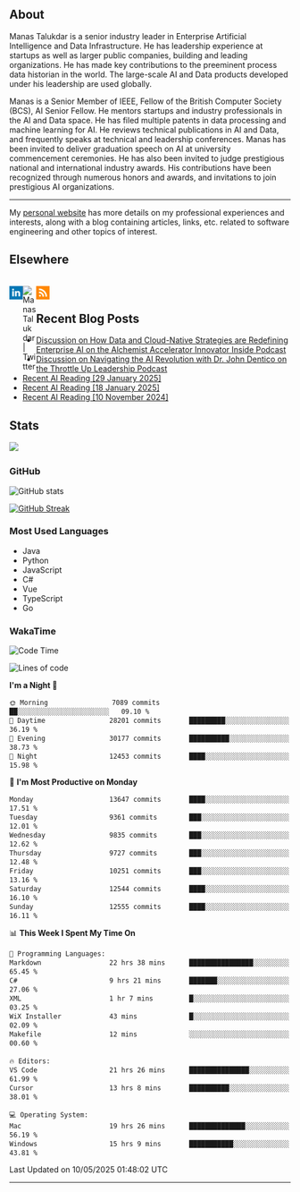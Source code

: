 ## About

Manas Talukdar is a senior industry leader in Enterprise Artificial Intelligence and Data Infrastructure. He has leadership experience at startups as well as larger public companies, building and leading organizations. He has made key contributions to the preeminent process data historian in the world. The large-scale AI and Data products developed under his leadership are used globally.

Manas is a Senior Member of IEEE, Fellow of the British Computer Society (BCS), AI Senior Fellow. He mentors startups and industry professionals in the AI and Data space. He has filed multiple patents in data processing and machine learning for AI. He reviews technical publications in AI and Data, and frequently speaks at technical and leadership conferences. Manas has been invited to deliver graduation speech on AI at university commencement ceremonies. He has also been invited to judge prestigious national and international industry awards. His contributions have been recognized through numerous honors and awards, and invitations to join prestigious AI organizations.

---

My [personal website](https://manastalukdar.github.io/) has more details on my professional experiences and interests, along with a blog containing articles, links, etc. related to software engineering and other topics of interest.

## Elsewhere

</br>

<a href="https://www.linkedin.com/in/manastalukdar" target="_blank">
  <img align="left" alt="Manas Talukdar | Linkedin" width="24px" src="https://raw.githubusercontent.com/edent/SuperTinyIcons/master/images/svg/linkedin.svg" />
</a>
<a href="https://www.twitter.com/manastalukdar" target="_blank">
  <img align="left" alt="Manas Talukdar | Twitter" width="24px" src="https://github.com/TheDudeThatCode/TheDudeThatCode/blob/master/Assets/Twitter.svg" />
</a>
<a href="https://manastalukdar.github.io/" target="_blank">
  <img align="left" alt="Manas Talukdar | Website" width="24px" src="https://github.com/edent/SuperTinyIcons/blob/master/images/svg/rss.svg" />
</a>

</br>

## Recent Blog Posts

<!-- BLOG:START -->
- [Discussion on How Data and Cloud-Native Strategies are Redefining Enterprise AI on the Alchemist Accelerator Innovator Inside Podcast](https://manastalukdar.github.io/blog/2025/03/18/discussion-data-enterprise-ai-alchemist-accelerator-innovators-inside-podcast/)
- [Discussion on Navigating the AI Revolution with Dr. John Dentico on the Throttle Up Leadership Podcast](https://manastalukdar.github.io/blog/2025/03/07/discussion-ai-dr-john-dentico-throttle-up-leadership-podcast/)
- [Recent AI Reading [29 January 2025]](https://manastalukdar.github.io/blog/2025/01/29/recent-ai-reading-29-january-2025/)
- [Recent AI Reading [18 January 2025]](https://manastalukdar.github.io/blog/2025/01/18/recent-ai-reading-18-january-2025/)
- [Recent AI Reading [10 November 2024]](https://manastalukdar.github.io/blog/2024/11/10/recent-ai-reading-10-november-2024/)
<!-- BLOG:END -->

## Stats

![](https://komarev.com/ghpvc/?username=manastalukdar)

### GitHub

![GitHub stats](https://github-readme-stats.vercel.app/api?username=manastalukdar&show_icons=true&hide_border=true&hide_rank=true&hide_title=true&icon_color=79ff97&text_color=cecac3&bg_color=4d4b4b)

[![GitHub Streak](https://streak-stats.demolab.com?user=manastalukdar&hide_border=true&border_radius=4&date_format=M%20j%5B%2C%20Y%5D&background=4D4B4B)](https://git.io/streak-stats)

### Most Used Languages

- Java
- Python
- JavaScript
- C#
- Vue
- TypeScript
- Go

<!--
![Top Langs](https://github-readme-stats.vercel.app/api/top-langs/?username=manastalukdar&layout=compact&hide_border=true&hide_title=true&icon_color=79ff97&text_color=cecac3&bg_color=4d4b4b)
-->

### WakaTime

<!--START_SECTION:waka-->
![Code Time](http://img.shields.io/badge/Code%20Time-5%2C576%20hrs%2040%20mins-blue)

![Lines of code](https://img.shields.io/badge/From%20Hello%20World%20I%27ve%20Written-22.7%20million%20lines%20of%20code-blue)

**I'm a Night 🦉** 

```text
🌞 Morning                7089 commits        ██░░░░░░░░░░░░░░░░░░░░░░░   09.10 % 
🌆 Daytime                28201 commits       █████████░░░░░░░░░░░░░░░░   36.19 % 
🌃 Evening                30177 commits       ██████████░░░░░░░░░░░░░░░   38.73 % 
🌙 Night                  12453 commits       ████░░░░░░░░░░░░░░░░░░░░░   15.98 % 
```
📅 **I'm Most Productive on Monday** 

```text
Monday                   13647 commits       ████░░░░░░░░░░░░░░░░░░░░░   17.51 % 
Tuesday                  9361 commits        ███░░░░░░░░░░░░░░░░░░░░░░   12.01 % 
Wednesday                9835 commits        ███░░░░░░░░░░░░░░░░░░░░░░   12.62 % 
Thursday                 9727 commits        ███░░░░░░░░░░░░░░░░░░░░░░   12.48 % 
Friday                   10251 commits       ███░░░░░░░░░░░░░░░░░░░░░░   13.16 % 
Saturday                 12544 commits       ████░░░░░░░░░░░░░░░░░░░░░   16.10 % 
Sunday                   12555 commits       ████░░░░░░░░░░░░░░░░░░░░░   16.11 % 
```


📊 **This Week I Spent My Time On** 

```text
💬 Programming Languages: 
Markdown                 22 hrs 38 mins      ████████████████░░░░░░░░░   65.45 % 
C#                       9 hrs 21 mins       ███████░░░░░░░░░░░░░░░░░░   27.06 % 
XML                      1 hr 7 mins         █░░░░░░░░░░░░░░░░░░░░░░░░   03.25 % 
WiX Installer            43 mins             █░░░░░░░░░░░░░░░░░░░░░░░░   02.09 % 
Makefile                 12 mins             ░░░░░░░░░░░░░░░░░░░░░░░░░   00.60 % 

🔥 Editors: 
VS Code                  21 hrs 26 mins      ███████████████░░░░░░░░░░   61.99 % 
Cursor                   13 hrs 8 mins       ██████████░░░░░░░░░░░░░░░   38.01 % 

💻 Operating System: 
Mac                      19 hrs 26 mins      ██████████████░░░░░░░░░░░   56.19 % 
Windows                  15 hrs 9 mins       ███████████░░░░░░░░░░░░░░   43.81 % 
```


 Last Updated on 10/05/2025 01:48:02 UTC
<!--END_SECTION:waka-->

---

<!--

**manastalukdar/manastalukdar** is a ✨ _special_ ✨ repository because its `README.md` (this file) appears on your GitHub profile.

Here are some ideas to get you started:

- 🔭 I’m currently working on ...
- 🌱 I’m currently learning ...
- 👯 I’m looking to collaborate on ...
- 🤔 I’m looking for help with ...
- 💬 Ask me about ...
- 📫 How to reach me: ...
- 😄 Pronouns: ...
- ⚡ Fun fact: ...
-->
